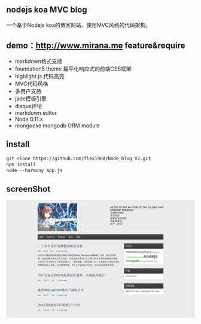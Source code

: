 nodejs koa MVC blog
-----
一个基于Nodejs koa的博客网站，使用MVC风格的代码架构。

demo：http://www.mirana.me
feature&require
-----
* markdown格式支持
* foundation5 theme 扁平化响应式的前端CSS框架
* highlight.js 代码高亮
* MVC代码风格
* 多用户支持
* jade模板引擎
* disqus评论
* markdown editor
* Node 0.11.x 
* mongoose mongodb ORM module

install
-----
    git clone https://github.com/flex1988/Node_blog_V2.git
    npm install
    node --harmony app.js

screenShot
-----
![img](./public/image/screenshot.png)

